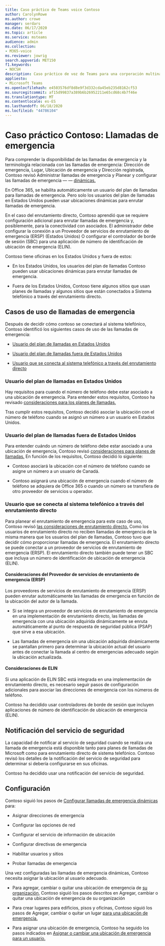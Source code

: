 ```yaml
---
title: Caso práctico de Teams voice Contoso
author: CarolynRowe
ms.author: crowe
manager: serdars
ms.date: 06/17/2020
ms.topic: article
ms.service: msteams
audience: admin
ms.collection:
- M365-voice
ms.reviewer: jowrig
search.appverid: MET150
f1.keywords:
- NOCSH
description: Caso práctico de voz de Teams para una corporación multinacional
appliesto:
- Microsoft Teams
ms.openlocfilehash: e4503576df8d8e9f3d332cda45eb235d8162cf53
ms.sourcegitcommit: af15d99837a389b6b26952211e65cd68c4b7f46e
ms.translationtype: MT
ms.contentlocale: es-ES
ms.lasthandoff: 06/18/2020
ms.locfileid: "44786104"
---
```

# <a name="contoso-case-study-emergency-calling"></a>Caso práctico Contoso: Llamadas de emergencia

Para comprender la disponibilidad de las llamadas de emergencia y la terminología relacionada con las llamadas de emergencia: Dirección de emergencia, Lugar, Ubicación de emergencia y Dirección registrada, Contoso revisó Administrar llamadas de emergencia y Planear y configurar las llamadas de emergencia &mdash; &mdash; [dinámicas.](configure-dynamic-emergency-calling.md) [](what-are-emergency-locations-addresses-and-call-routing.md)

En Office 365, se habilita automáticamente un usuario del plan de llamadas para llamadas de emergencia. Pero solo los usuarios del plan de llamadas en Estados Unidos pueden usar ubicaciones dinámicas para enrutar llamadas de emergencia. 

En el caso del enrutamiento directo, Contoso aprendió que se requiere configuración adicional para enrutar llamadas de emergencia y, posiblemente, para la conectividad con asociados. El administrador debe configurar la conexión a un Proveedor de servicios de enrutamiento de emergencia (ERSP) (Estados Unidos) O configurar el controlador de borde de sesión (SBC) para una aplicación de número de identificación de ubicación de emergencia (ELIN).

Contoso tiene oficinas en los Estados Unidos y fuera de estos:

- En los Estados Unidos, los usuarios del plan de llamadas Contoso pueden usar ubicaciones dinámicas para enrutar llamadas de emergencia. 

- Fuera de los Estados Unidos, Contoso tiene algunos sitios que usan planes de llamadas y algunos sitios que están conectados a Sistema telefónico a través del enrutamiento directo.

## <a name="emergency-calling-use-cases"></a>Casos de uso de llamadas de emergencia

Después de decidir cómo contoso se conectará al sistema telefónico, Contoso identificó los siguientes casos de uso de las llamadas de emergencia: 

- [Usuario del plan de llamadas en Estados Unidos](#calling-plan-user-in-the-united-states) 

- [Usuario del plan de llamadas fuera de Estados Unidos](#calling-plan-user-outside-of-the-united-states)

- [Usuario que se conecta al sistema telefónico a través del enrutamiento directo](#user-who-connects-to-phone-system-through-direct-routing )


### <a name="calling-plan-user-in-the-united-states"></a>Usuario del plan de llamadas en Estados Unidos  

Hay requisitos para cuando el número de teléfono debe estar asociado a una ubicación de emergencia. Para entender estos requisitos, Contoso ha revisado [consideraciones para los planes de llamadas.](what-are-emergency-locations-addresses-and-call-routing.md#considerations-for-calling-plans) 

Tras cumplir estos requisitos, Contoso decidió asociar la ubicación con el número de teléfono cuando se asignó un número a un usuario en Estados Unidos.

### <a name="calling-plan-user-outside-of-the-united-states"></a>Usuario del plan de llamadas fuera de Estados Unidos 

Para entender cuándo un número de teléfono debe estar asociado a una ubicación de emergencia, Contoso revisó [consideraciones para planes de llamadas.](what-are-emergency-locations-addresses-and-call-routing.md#considerations-for-calling-plans) En función de los requisitos, Contoso decidió lo siguiente:  

-  Contoso asociará la ubicación con el número de teléfono cuando se asigne un número a un usuario de Canadá. 

- Contoso asignará una ubicación de emergencia cuando el número de teléfono se adquiera de Office 365 o cuando un número se transfiera de otro proveedor de servicios u operador. 

### <a name="user-who-connects-to-phone-system-through-direct-routing"></a>Usuario que se conecta al sistema telefónico a través del enrutamiento directo 

Para planear el enrutamiento de emergencia para este caso de uso, Contoso revisó [las consideraciones de enrutamiento directo.](what-are-emergency-locations-addresses-and-call-routing.md#considerations-for-direct-routing) Como los usuarios de enrutamiento directo no reciben llamadas de emergencia de la misma manera que los usuarios del plan de llamadas, Contoso tuvo que decidir cómo proporcionar llamadas de emergencia. El enrutamiento directo se puede conectar a un proveedor de servicios de enrutamiento de emergencia (ERSP). El enrutamiento directo también puede tener un SBC que incluya un número de identificación de ubicación de emergencia (ELIN).   

#### <a name="emergency-routing-service-provider-ersp-considerations"></a>Consideraciones del Proveedor de servicios de enrutamiento de emergencia (ERSP)

Los proveedores de servicios de enrutamiento de emergencia (ERSP) pueden enrutar automáticamente las llamadas de emergencia en función de la ubicación del autor de la llamada.  

- Si se integra un proveedor de servicios de enrutamiento de emergencia en una implementación de enrutamiento directo, las llamadas de emergencia con una ubicación adquirida dinámicamente se enruta automáticamente al punto de respuesta de seguridad pública (PSAP) que sirve a esa ubicación. 

- Las llamadas de emergencia sin una ubicación adquirida dinámicamente se pantallan primero para determinar la ubicación actual del usuario antes de conectar la llamada al centro de emergencias adecuado según la ubicación actualizada. 


#### <a name="elin-considerations"></a>Consideraciones de ELIN

Si una aplicación de ELIN SBC está integrada en una implementación de enrutamiento directo, es necesario seguir pasos de configuración adicionales para asociar las direcciones de emergencia con los números de teléfono.  

Contoso ha decidido usar controladores de borde de sesión que incluyen aplicaciones de número de identificación de ubicación de emergencia (ELIN).  

## <a name="security-desk-notification"></a>Notificación del servicio de seguridad

La capacidad de notificar al servicio de seguridad cuando se realiza una llamada de emergencia está disponible tanto para planes de llamadas de Microsoft como para enrutamiento directo de sistema telefónico. Contoso revisó los detalles de la notificación del servicio de seguridad para determinar si debería configurarse en sus oficinas.  

Contoso ha decidido usar una notificación del servicio de seguridad.

## <a name="configuration"></a>Configuración 

Contoso siguió los pasos de [Configurar llamadas de emergencia dinámicas](configure-dynamic-emergency-calling.md) para: 

- Asignar direcciones de emergencia 

- Configurar las opciones de red 

- Configurar el servicio de información de ubicación 

- Configurar directivas de emergencia 

- Habilitar usuarios y sitios 

- Probar llamadas de emergencia 

Una vez configuradas las llamadas de emergencia dinámicas, Contoso necesita asignar la ubicación al usuario adecuado.  

- Para agregar, cambiar o quitar una ubicación de emergencia de [su organización,](add-change-remove-emergency-location-organization.md) Contoso siguió los pasos descritos en Agregar, cambiar o quitar una ubicación de emergencia de su organización

- Para crear lugares para edificios, pisos y oficinas, Contoso siguió los pasos de Agregar, cambiar o quitar un lugar [para una ubicación de emergencia.](add-change-remove-emergency-place-organization.md) 

- Para asignar una ubicación de emergencia, Contoso ha seguido los pasos indicados en [Asignar o cambiar una ubicación de emergencia para un usuario.](assign-change-emergency-location-user.md) 

 